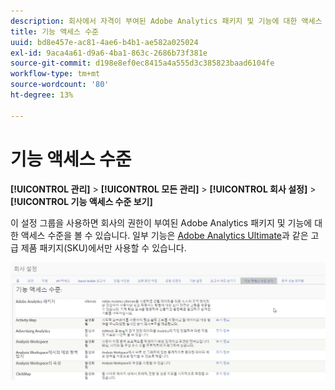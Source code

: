 ```yaml
---
description: 회사에서 자격이 부여된 Adobe Analytics 패키지 및 기능에 대한 액세스 수준을 보는 방법.
title: 기능 액세스 수준
uuid: bd8e457e-ac81-4ae6-b4b1-ae582a025024
exl-id: 9aca4a61-d9a6-4ba1-863c-2686b73f381e
source-git-commit: d198e8ef0ec8415a4a555d3c385823baad6104fe
workflow-type: tm+mt
source-wordcount: '80'
ht-degree: 13%

---
```


# 기능 액세스 수준

**[!UICONTROL 관리]**  >  **[!UICONTROL 모든 관리]** >  **[!UICONTROL 회사 설정]** >  **[!UICONTROL 기능 액세스 수준 보기]**

이 설정 그룹을 사용하면 회사의 권한이 부여된 Adobe Analytics 패키지 및 기능에 대한 액세스 수준을 볼 수 있습니다. 일부 기능은 [Adobe Analytics Ultimate](https://www.adobe.com/kr/data-analytics-cloud/analytics/ultimate.html)과 같은 고급 제품 패키지(SKU)에서만 사용할 수 있습니다.

![](assets/feature-access-levels.png)
